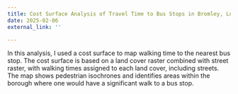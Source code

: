 ```yaml
---
title: Cost Surface Analysis of Travel Time to Bus Stops in Bromley, London, UK
date: 2025-02-06
external_link: ''

---
```


In this analysis, I used a cost surface to map walking time to the nearest bus stop. The cost surface is based on a land cover raster combined with street raster, with walking times assigned to each land cover, including streets. The map shows pedestrian isochrones and identifies areas within the borough where one would have a significant walk to a bus stop.

<!--more-->
